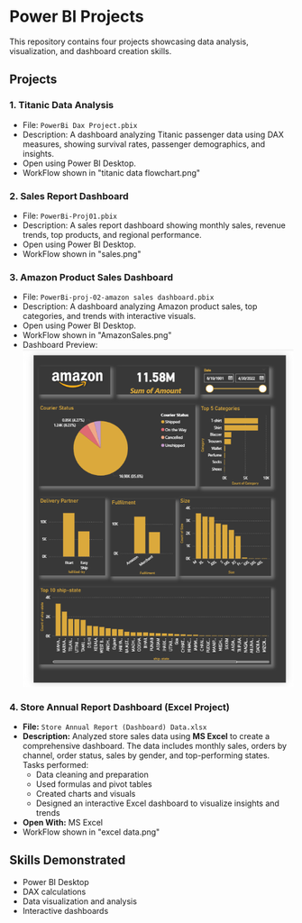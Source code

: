 # Power BI Projects 

This repository contains four projects showcasing data analysis, visualization, and dashboard creation skills.

## Projects

### 1. Titanic Data Analysis
- File: `PowerBi Dax Project.pbix`
- Description: A dashboard analyzing Titanic passenger data using DAX measures, showing survival rates, passenger demographics, and insights.
- Open using Power BI Desktop.
- WorkFlow shown in "titanic data flowchart.png"

### 2. Sales Report Dashboard
- File: `PowerBi-Proj01.pbix`
- Description: A sales report dashboard showing monthly sales, revenue trends, top products, and regional performance.
- Open using Power BI Desktop.
- WorkFlow shown in "sales.png"

### 3. Amazon Product Sales Dashboard
- File: `PowerBi-proj-02-amazon sales dashboard.pbix`
- Description: A dashboard analyzing Amazon product sales, top categories, and trends with interactive visuals.
- Open using Power BI Desktop.
- WorkFlow shown in "AmazonSales.png"
- Dashboard Preview:  
  ![Amazon Sales Dashboard](Amazon-Sales-Dashboard.png)

### 4. Store Annual Report Dashboard (Excel Project)
- **File:** `Store Annual Report (Dashboard) Data.xlsx`
- **Description:** Analyzed store sales data using **MS Excel** to create a comprehensive dashboard. The data includes monthly sales, orders by channel, order status, sales by gender, and top-performing states.  
  Tasks performed:
  - Data cleaning and preparation
  - Used formulas and pivot tables
  - Created charts and visuals
  - Designed an interactive Excel dashboard to visualize insights and trends
- **Open With:** MS Excel
- WorkFlow shown in "excel data.png"


## Skills Demonstrated
- Power BI Desktop
- DAX calculations
- Data visualization and analysis
- Interactive dashboards
